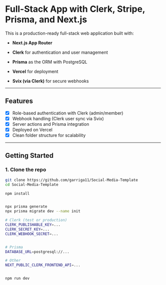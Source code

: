 # Full-Stack App with Clerk, Stripe, Prisma, and Next.js

This is a production-ready full-stack web application built with:

- **Next.js App Router**
- **Clerk** for authentication and user management

- **Prisma** as the ORM with PostgreSQL
- **Vercel** for deployment
- **Svix (via Clerk)** for secure webhooks
  

---

## Features

- [x] Role-based authentication with Clerk (admin/member)
- [x] Webhook handling (Clerk user sync via Svix)
- [x] Server actions and Prisma integration
- [x] Deployed on Vercel 
- [x] Clean folder structure for scalability

---

## Getting Started

### 1. Clone the repo

```bash
git clone https://github.com/garriga11/Social-Media-Template
cd Social-Media-Template

npm install


npx prisma generate
npx prisma migrate dev --name init

# Clerk (test or production)
CLERK_PUBLISHABLE_KEY=...
CLERK_SECRET_KEY=...
CLERK_WEBHOOK_SECRET=...


# Prisma
DATABASE_URL=postgresql://...

# Other
NEXT_PUBLIC_CLERK_FRONTEND_API=...


npm run dev
